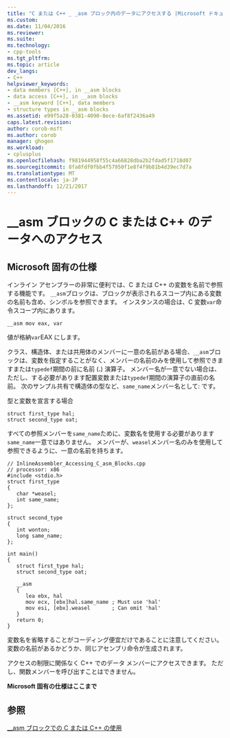 ```yaml
---
title: "C または C++ _ _asm ブロック内のデータにアクセスする |Microsoft ドキュメント"
ms.custom: 
ms.date: 11/04/2016
ms.reviewer: 
ms.suite: 
ms.technology:
- cpp-tools
ms.tgt_pltfrm: 
ms.topic: article
dev_langs:
- C++
helpviewer_keywords:
- data members [C++], in __asm blocks
- data access [C++], in __asm blocks
- __asm keyword [C++], data members
- structure types in __asm blocks
ms.assetid: e99f5a28-0381-4090-8ece-6af8f2436a49
caps.latest.revision: 
author: corob-msft
ms.author: corob
manager: ghogen
ms.workload:
- cplusplus
ms.openlocfilehash: f981944958f55c4a66828dba2b2fdad5f1718d07
ms.sourcegitcommit: 8fa8fdf0fbb4f57950f1e8f4f9b81b4d39ec7d7a
ms.translationtype: MT
ms.contentlocale: ja-JP
ms.lasthandoff: 12/21/2017
---
```

# <a name="accessing-c-or-c-data-in-asm-blocks"></a>__asm ブロックの C または C++ のデータへのアクセス
## <a name="microsoft-specific"></a>Microsoft 固有の仕様  
 インライン アセンブラーの非常に便利では、C または C++ の変数を名前で参照する機能です。 `__asm`ブロックは、ブロックが表示されるスコープ内にある変数の名前も含め、シンボルを参照できます。 インスタンスの場合は、C 変数`var`命令スコープ内にあります。  
  
```  
__asm mov eax, var  
```  
  
 値が格納`var`EAX にします。  
  
 クラス、構造体、または共用体のメンバーに一意の名前がある場合、`__asm`ブロックは、変数を指定することがなく、メンバーの名前のみを使用して参照できますまたは`typedef`期間の前に名前 (**.**) 演算子。 メンバー名が一意でない場合は、ただし、する必要があります配置変数または`typedef`期間の演算子の直前の名前。 次のサンプル共有で構造体の型など、`same_name`メンバー名として: です。  
  
 型と変数を宣言する場合  
  
```  
struct first_type hal;  
struct second_type oat;  
```  
  
 すべての参照メンバーを`same_name`ために、変数名を使用する必要があります`same_name`一意ではありません。 メンバーが、`weasel`メンバー名のみを使用して参照できるように、一意の名前を持ちます。  
  
```  
// InlineAssembler_Accessing_C_asm_Blocks.cpp  
// processor: x86  
#include <stdio.h>  
struct first_type  
{  
   char *weasel;  
   int same_name;  
};  
  
struct second_type  
{  
   int wonton;  
   long same_name;  
};  
  
int main()  
{  
   struct first_type hal;  
   struct second_type oat;  
  
   __asm  
   {  
      lea ebx, hal  
      mov ecx, [ebx]hal.same_name ; Must use 'hal'  
      mov esi, [ebx].weasel       ; Can omit 'hal'  
   }  
   return 0;  
}  
```  
  
 変数名を省略することがコーディング便宜だけであることに注意してください。 変数の名前があるかどうか、同じアセンブリ命令が生成されます。  
  
 アクセスの制限に関係なく C++ でのデータ メンバーにアクセスできます。 ただし、関数メンバーを呼び出すことはできません。  
  
 **Microsoft 固有の仕様はここまで**  
  
## <a name="see-also"></a>参照  
 [__asm ブロックでの C または C++ の使用](../../assembler/inline/using-c-or-cpp-in-asm-blocks.md)